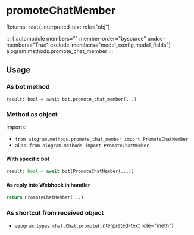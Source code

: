 # promoteChatMember

Returns: `bool`{.interpreted-text role="obj"}

::: {.automodule members="" member-order="bysource" undoc-members="True" exclude-members="model_config,model_fields"}
aiogram.methods.promote_chat_member
:::

## Usage

### As bot method

``` 
result: bool = await bot.promote_chat_member(...)
```

### Method as object

Imports:

-   `from aiogram.methods.promote_chat_member import PromoteChatMember`
-   alias: `from aiogram.methods import PromoteChatMember`

#### With specific bot

``` python
result: bool = await bot(PromoteChatMember(...))
```

#### As reply into Webhook in handler

``` python
return PromoteChatMember(...)
```

### As shortcut from received object

-   `aiogram.types.chat.Chat.promote`{.interpreted-text role="meth"}
